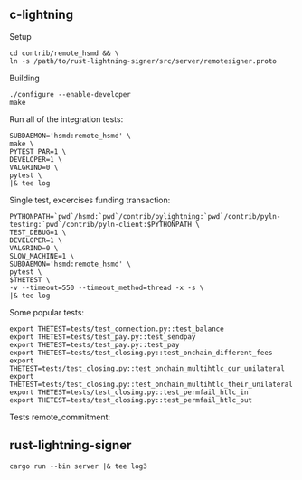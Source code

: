 c-lightning
----------------------------------------------------------------

Setup

    cd contrib/remote_hsmd && \
    ln -s /path/to/rust-lightning-signer/src/server/remotesigner.proto

Building

    ./configure --enable-developer
    make

Run all of the integration tests:
```
SUBDAEMON='hsmd:remote_hsmd' \
make \
PYTEST_PAR=1 \
DEVELOPER=1 \
VALGRIND=0 \
pytest \
|& tee log
```

Single test, excercises funding transaction:
```
PYTHONPATH=`pwd`/hsmd:`pwd`/contrib/pylightning:`pwd`/contrib/pyln-testing:`pwd`/contrib/pyln-client:$PYTHONPATH \
TEST_DEBUG=1 \
DEVELOPER=1 \
VALGRIND=0 \
SLOW_MACHINE=1 \
SUBDAEMON='hsmd:remote_hsmd' \
pytest \
$THETEST \
-v --timeout=550 --timeout_method=thread -x -s \
|& tee log
```

Some popular tests:

    export THETEST=tests/test_connection.py::test_balance
    export THETEST=tests/test_pay.py::test_sendpay
    export THETEST=tests/test_pay.py::test_pay
    export THETEST=tests/test_closing.py::test_onchain_different_fees
    export THETEST=tests/test_closing.py::test_onchain_multihtlc_our_unilateral 
    export THETEST=tests/test_closing.py::test_onchain_multihtlc_their_unilateral 
    export THETEST=tests/test_closing.py::test_permfail_htlc_in 
    export THETEST=tests/test_closing.py::test_permfail_htlc_out 

Tests remote_commitment:


rust-lightning-signer
----------------------------------------------------------------

    cargo run --bin server |& tee log3
